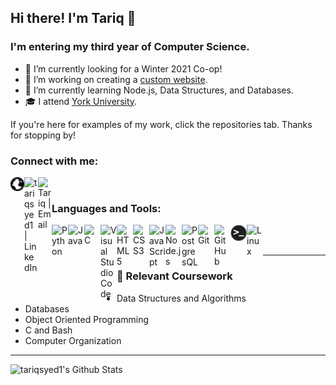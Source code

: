 ## Hi there! I'm Tariq 👋

<!-- SUMMARY:START -->
### I'm entering my third year of Computer Science.
- :office: I’m currently looking for a Winter 2021 Co-op!
- :hammer: I’m working on creating a [custom website][website].
- 🌱 I’m currently learning Node.js, Data Structures, and Databases. 
- :mortar_board: I attend [York University](https://www.yorku.ca).


If you're here for examples of my work, click the repositories tab. Thanks for stopping by!
<!-- SUMMARY:END -->

<!-- CONNECT:START -->

### Connect with me:

[<img align="left" alt="tariqsyed.me" width="22px" src="https://raw.githubusercontent.com/iconic/open-iconic/master/svg/globe.svg" />][website]
[<img align="left" alt="tariqsyed1 | LinkedIn" width="22px" src="https://cdn.jsdelivr.net/npm/simple-icons@v3/icons/linkedin.svg" />][linkedin]
[<img align="left" alt="Tariq | Email " width="22px" src="https://cdn.jsdelivr.net/npm/simple-icons@v3/icons/gmail.svg" />](mailto:hello@tariqsyed.me)

<!-- CONNECT:END -->


<!-- LANGUAGES:START -->

<br />

### Languages and Tools:
[<img align="left" alt="Python" width="26px" src="https://cdn.jsdelivr.net/npm/simple-icons@v3/icons/python.svg" />](https://python.org)
[<img align="left" alt="Java" width="26px" src="https://cdn.jsdelivr.net/npm/simple-icons@v3/icons/java.svg" />](https://java.com/en/)
[<img align="left" alt="C" width="26px" src="https://cdn.jsdelivr.net/npm/simple-icons@v3/icons/c.svg" />](https://en.wikipedia.org/wiki/C_prgramming_language)
[<img align="left" alt="Visual Studio Code" width="26px" src="https://cdn.jsdelivr.net/npm/simple-icons@v3/icons/visualstudio.svg" />](https://code.visualstudio.com/)
[<img align="left" alt="HTML5" width="26px" src="https://cdn.jsdelivr.net/npm/simple-icons@v3/icons/html5.svg" />](https://en.wikipedia.org/wiki/HTML5)
[<img align="left" alt="CSS3" width="26px" src="https://cdn.jsdelivr.net/npm/simple-icons@v3/icons/css3.svg" />](https://en.wikipedia.org/wiki/Cascading_Style_Sheets)
[<img align="left" alt="JavaScript" width="26px" src="https://cdn.jsdelivr.net/npm/simple-icons@v3/icons/javascript.svg" />](https://www.javascript.com)
[<img align="left" alt="Node.js" width="26px" src="https://cdn.jsdelivr.net/npm/simple-icons@v3/icons/node-dot-js.svg" />](https://nodejs.org)
[<img align="left" alt="PostgresQL" width="26px" src="https://cdn.jsdelivr.net/npm/simple-icons@v3/icons/postgresql.svg" />](https://www.postgresql.org/)
[<img align="left" alt="Git" width="26px" src="https://cdn.jsdelivr.net/npm/simple-icons@v3/icons/git.svg" />](https://git-scm.com/)
[<img align="left" alt="GitHub" width="26px" src="https://cdn.jsdelivr.net/npm/simple-icons@v3/icons/github.svg" />](https://github.com/)
[<img align="left" alt="Terminal" width="26px" src="https://raw.githubusercontent.com/github/explore/80688e429a7d4ef2fca1e82350fe8e3517d3494d/topics/terminal/terminal.png" />](https://en.wikipedia.org/wiki/Bash_(Unix_shell))
[<img align="left" alt="Linux" width="26px" src="https://cdn.jsdelivr.net/npm/simple-icons@v3/icons/linux.svg" />](https://www.linux.org/)

<br />
<!-- LANGUAGES:END -->
<br />

---

### 📕 Relevant Coursework
<!-- TOPICSOFINTEREST:START -->
- Data Structures and Algorithms
- Databases
- Object Oriented Programming
- C and Bash
- Computer Organization

<!-- TOPICSOFINTEREST:END -->

---

<img align="left" alt="tariqsyed1's Github Stats" src="https://github-readme-stats.vercel.app/api?username=tariqsyed1&show_icons=true&hide_border=true" />

[website]: https://tariqsyed.me
[instagram]: https://instagram.com/tariqsyed1
[linkedin]: https://www.linkedin.com/in/tariq-syed-5b9903193/
